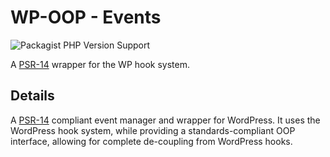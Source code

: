 # WP-OOP - Events
![Packagist PHP Version Support](https://img.shields.io/packagist/php-v/wp-oop/events)

A [PSR-14][] wrapper for the WP hook system.

## Details
A [PSR-14][] compliant event manager and wrapper for WordPress. It uses the WordPress hook system,
while providing a standards-compliant OOP interface, allowing for complete de-coupling from
WordPress hooks.

[PSR-14]: https://github.com/php-fig/fig-standards/blob/master/proposed/event-dispatcher.md
